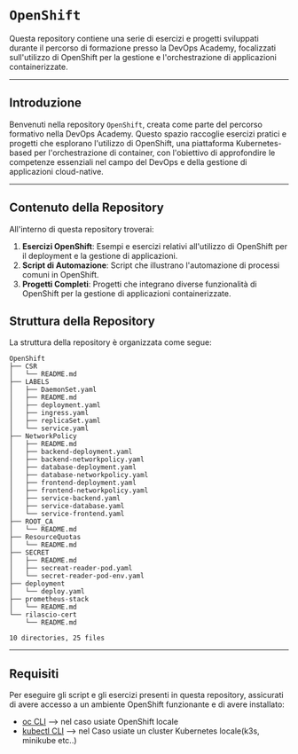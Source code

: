 # `OpenShift`

Questa repository contiene una serie di esercizi e progetti sviluppati durante il percorso di formazione presso la DevOps Academy, focalizzati sull'utilizzo di OpenShift per la gestione e l'orchestrazione di applicazioni containerizzate.

---
## Introduzione

Benvenuti nella repository `OpenShift`, creata come parte del percorso formativo nella DevOps Academy. Questo spazio raccoglie esercizi pratici e progetti che esplorano l'utilizzo di OpenShift, una piattaforma Kubernetes-based per l'orchestrazione di container, con l'obiettivo di approfondire le competenze essenziali nel campo del DevOps e della gestione di applicazioni cloud-native.

---
## Contenuto della Repository

All'interno di questa repository troverai:

1. **Esercizi OpenShift**: Esempi e esercizi relativi all'utilizzo di OpenShift per il deployment e la gestione di applicazioni.
2. **Script di Automazione**: Script che illustrano l'automazione di processi comuni in OpenShift.
3. **Progetti Completi**: Progetti che integrano diverse funzionalità di OpenShift per la gestione di applicazioni containerizzate.

## Struttura della Repository

La struttura della repository è organizzata come segue:
```
OpenShift
├── CSR
│   └── README.md
├── LABELS
│   ├── DaemonSet.yaml
│   ├── README.md
│   ├── deployment.yaml
│   ├── ingress.yaml
│   ├── replicaSet.yaml
│   └── service.yaml
├── NetworkPolicy
│   ├── README.md
│   ├── backend-deployment.yaml
│   ├── backend-networkpolicy.yaml
│   ├── database-deployment.yaml
│   ├── database-networkpolicy.yaml
│   ├── frontend-deployment.yaml
│   ├── frontend-networkpolicy.yaml
│   ├── service-backend.yaml
│   ├── service-database.yaml
│   └── service-frontend.yaml
├── ROOT_CA
│   └── README.md
├── ResourceQuotas
│   └── README.md
├── SECRET
│   ├── README.md
│   ├── secreat-reader-pod.yaml
│   └── secret-reader-pod-env.yaml
├── deployment
│   └── deploy.yaml
├── prometheus-stack
│   └── README.md
└── rilascio-cert
    └── README.md

10 directories, 25 files
```
---
## Requisiti

Per eseguire gli script e gli esercizi presenti in questa repository, assicurati di avere accesso a un ambiente OpenShift funzionante e di avere installato:

- [oc CLI](https://docs.openshift.com/container-platform/latest/cli_reference/openshift_cli/getting-started-cli.html) --> nel caso usiate OpenShift locale
- [kubectl CLI](https://kubernetes.io/docs/reference/kubectl/) --> nel Caso usiate un cluster Kubernetes locale(k3s, minikube etc..)
